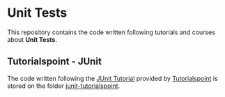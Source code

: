 # Unit Tests

This repository contains the code written following tutorials and courses about **Unit Tests**.

## Tutorialspoint - JUnit

The code written following the [JUnit Tutorial](https://www.tutorialspoint.com/junit/index.htm) provided by [Tutorialspoint](https://www.tutorialspoint.com/) is stored on the folder [junit-tutorialspoint](./junit-tutorialspoint).
